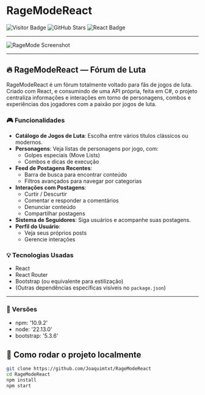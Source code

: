 # RageModeReact

![Visitor Badge](https://api.visitorbadge.io/api/visitors?path=https%3A%2F%2Fgithub.com%2FJoaquimtxt%2FRageModeReact&countColor=%23263759)
![GitHub Stars](https://img.shields.io/github/stars/Joaquimtxt/RageModeReact)
![React Badge](https://img.shields.io/badge/React-61DAFB?style=flat&logo=react&logoColor=black)

---

![RageMode Screenshot](https://github.com/user-attachments/assets/2e2abc70-9f39-43fb-8b86-6387d685bce0)

---

## 🔥 RageModeReact — Fórum de Luta

RageModeReact é um fórum totalmente voltado para fãs de jogos de luta. Criado com React, e consumindo de uma API própria, feita em C#, o projeto centraliza informações e interações em torno de personagens, combos e experiências dos jogadores com a paixão por jogos de luta.

### 🎮 Funcionalidades

- **Catálogo de Jogos de Luta**: Escolha entre vários títulos clássicos ou modernos.
- **Personagens**: Veja listas de personagens por jogo, com:
  - Golpes especiais (Move Lists)
  - Combos e dicas de execução
- **Feed de Postagens Recentes**:
  - Barra de busca para encontrar conteúdo
  - Filtros avançados para navegar por categorias
- **Interações com Postagens**:
  - Curtir / Descurtir
  - Comentar e responder a comentários
  - Denunciar conteúdo
  - Compartilhar postagens
- **Sistema de Seguidores**: Siga usuários e acompanhe suas postagens.
- **Perfil do Usuário**:
  - Veja seus próprios posts
  - Gerencie interações

### 💡 Tecnologias Usadas

- React
- React Router
- Bootstrap (ou equivalente para estilização)
- (Outras dependências específicas visíveis no `package.json`)

---
### 🤖 Versões
- npm: '10.9.2'
 - node: '22.13.0'
 - bootstrap: '5.3.6'
## 🚀 Como rodar o projeto localmente

```bash
git clone https://github.com/Joaquimtxt/RageModeReact
cd RageModeReact
npm install
npm start
